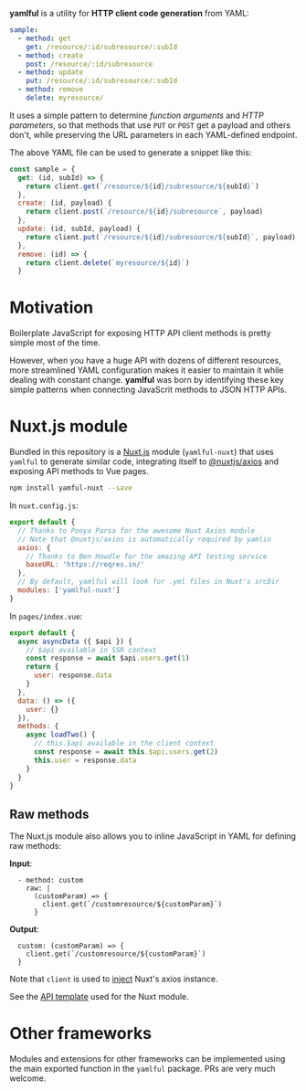 
**yamlful** is a utility for **HTTP client code generation** from YAML:

```yaml
sample:
  - method: get
    get: /resource/:id/subresource/:subId
  - method: create
    post: /resource/:id/subresource
  - method: update
    put: /resource/:id/subresource/:subId
  - method: remove
    delete: myresource/
```

It uses a simple pattern to determine _function arguments_ and _HTTP parameters_, so that methods that use `PUT` or `POST` get a payload and others don't, while preserving the URL parameters in each YAML-defined endpoint.

The above YAML file can be used to generate a snippet like this:

```js
const sample = {
  get: (id, subId) => {
    return client.get(`/resource/${id}/subresource/${subId}`)
  },
  create: (id, payload) {
    return client.post(`/resource/${id}/subresource`, payload)
  },
  update: (id, subId, payload) {
    return client.put(`/resource/${id}/subresource/${subId}`, payload)
  },
  remove: (id) => {
    return client.delete(`myresource/${id}`)
  }
```

# Motivation

Boilerplate JavaScript for exposing HTTP API client methods is pretty simple most 
of the time. 

However, when you have a huge API with dozens of different resources, more 
streamlined YAML configuration makes it easier to maintain it while dealing with 
constant change. **yamlful** was born by identifying these key simple patterns 
when connecting JavaScrit methods to JSON HTTP APIs.

# Nuxt.js module

Bundled in this repository is a [Nuxt.js][1] module (`yamlful-nuxt`) that uses 
`yamlful` to generate similar code, integrating itself to [@nuxtjs/axios][2] 
and exposing API methods to Vue pages.

```sh
npm install yamful-nuxt --save
```

In `nuxt.config.js`:

```js
export default {
  // Thanks to Pooya Parsa for the awesome Nuxt Axios module
  // Note that @nuxtjs/axios is automatically required by yamlin
  axios: {
    // Thanks to Ben Howdle for the amazing API testing service
    baseURL: 'https://reqres.in/'
  },
  // By default, yamlful will look for .yml files in Nuxt's srcDir
  modules: ['yamlful-nuxt']
}
```

In `pages/index.vue`:

```js
export default {
  async asyncData ({ $api }) {
    // $api available in SSR context
    const response = await $api.users.get(1)
    return {
      user: response.data
    }
  },
  data: () => ({
    user: {}
  }),
  methods: {
    async loadTwo() {
      // this.$api available in the client context
      const response = await this.$api.users.get(2)
      this.user = response.data
    }
  }
}
```

## Raw methods

The Nuxt.js module also allows you to inline JavaScript in YAML for defining raw methods:

**Input**:

```
  - method: custom
    raw: |
      (customParam) => {
      	client.get(`/customresource/${customParam}`)
      }
```

**Output**:

```
  custom: (customParam) => {
    client.get(`/customresource/${customParam}`)
  }
```

Note that `client` is used to [inject][3] Nuxt's axios instance.

See the [API template][4] used for the Nuxt module.

# Other frameworks

Modules and extensions for other frameworks can be implemented using the main exported function in the `yamlful` package. PRs are very much welcome.

[1]: https://nuxtjs.org
[2]: https://github.com/nuxt-community/axios-module
[3]: https://blog.lichter.io/posts/organize-and-decouple-your-api-calls-in-nuxtjs
[4]: https://github.com/galvez/yamlful/blob/master/packages/yamlful-nuxt/templates/api.js
